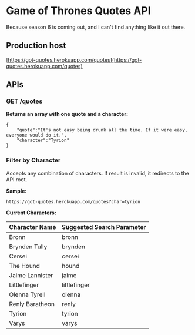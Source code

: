 # Game of Thrones Quotes API
Because season 6 is coming out, and I can't find anything like it out there.

## Production host
[https://got-quotes.herokuapp.com/quotes](https://got-quotes.herokuapp.com/quotes)


## APIs

### GET /quotes
**Returns an array with one quote and a character:**
```
{
    "quote":"It's not easy being drunk all the time. If it were easy, everyone would do it.",
    "character":"Tyrion"
}
```

### Filter by Character

Accepts any combination of characters. If result is invalid, it redirects to the API root.

**Sample:**
```
https://got-quotes.herokuapp.com/quotes?char=tyrion
```
**Current Characters:**

| Character Name                           | Suggested Search Parameter   |
| :---                                     | :---                         |
| Bronn                                    | bronn                        |
| Brynden Tully                            | brynden                      |
| Cersei                                   | cersei                       |
| The Hound                                | hound                        |
| Jaime Lannister                          | jaime                        |
| Littlefinger                             | littlefinger                 |
| Olenna Tyrell                            | olenna                       |
| Renly Baratheon                          | renly                        |
| Tyrion                                   | tyrion                       |
| Varys                                    | varys                        |
